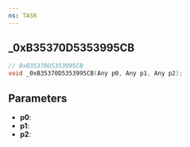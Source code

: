 ```yaml
---
ns: TASK
---
```

## _0xB35370D5353995CB

```c
// 0xB35370D5353995CB
void _0xB35370D5353995CB(Any p0, Any p1, Any p2);
```

## Parameters
* **p0**:
* **p1**:
* **p2**:
